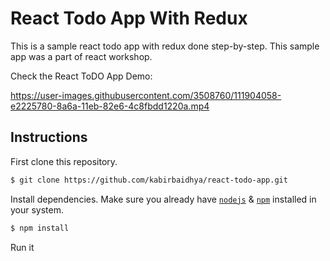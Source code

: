 # React Todo App With Redux

This is a sample react todo app with redux done step-by-step.
This sample app was a part of react workshop.

Check the React ToDO App Demo:


https://user-images.githubusercontent.com/3508760/111904058-e2225780-8a6a-11eb-82e6-4c8fbdd1220a.mp4





## Instructions

First clone this repository.
```bash
$ git clone https://github.com/kabirbaidhya/react-todo-app.git
```

Install dependencies. Make sure you already have [`nodejs`](https://nodejs.org/en/) & [`npm`](https://www.npmjs.com/) installed in your system.
```bash
$ npm install
```

Run it

